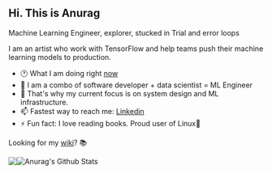 <h2>Hi. This is Anurag</h2>
<p>Machine Learning Engineer, explorer, stucked in Trial and error loops</p>

I am an artist who work with TensorFlow and help teams push their machine learning models to production. 

- 🕐 What I am doing right <a href="https://adhadse.com/now">now</a>
- 💬 I am a combo of software developer + data scientist = ML Engineer
- 📑 That's why my current focus is on system design and ML infrastructure.
- 📫 Fastest way to reach me: [Linkedin](https://www.linkedin.com/in/adhadse/)
- ⚡  Fun fact: I love reading books. Proud user of Linux🐧

Looking for my [wiki](https://wiki.adhadse.com)? 📚

<div style="display: flex; flex-direction: row;">
        <img src="http://github-readme-streak-stats.herokuapp.com?user=adhadse&hide_border=true&date_format=M%20j%5B%2C%20Y%5D&background=0d1117&sideNums=B95F17&currStreakNum=924BD0&dates=BABABA&sideLabels=DC8937"/>
        <img src="https://github-readme-stats.vercel.app/api?username=adhadse&count_private=true&theme=darcula&show_icons=true&hide_rank=true&hide_border=true&title_color=DD8A37&icon_color=934BD1&bg_color=0d1117" alt="Anurag's Github Stats" />
</div>
